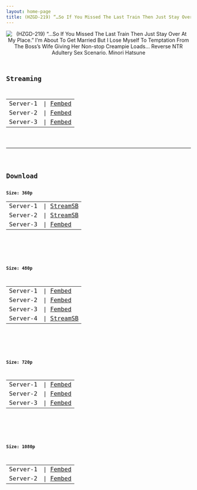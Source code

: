 ```yaml
---
layout: home-page
title: (HZGD-219) “…So If You Missed The Last Train Then Just Stay Over At My Place.” I’m About To Get Married But I Lose Myself To Temptation From The Boss’s Wife Giving Her Non-stop Creampie Loads… Reverse NTR Adultery Sex Scenario. Minori Hatsune
---
```

<center>
<img src="https://blogger.googleusercontent.com/img/b/R29vZ2xl/AVvXsEiJDlU_2hRAol1rn9S0YuPohbgzxIdenqvZnlsE2kUhNtsPV5oeROovdX5spLZHABURpAd_9dMXYK67qR9gKALWa02pz6tLMxGC5w5fIhCpo0E84UsK9wuxT7UMR1r0bjWt9TmJJlHwrbA97wyUSMaX4R60iC65IbinWExQl9AlEyVpawWAf1kp5tK3/s16000/h_1100hzgd219pl.jpg" alt="(HZGD-219) “…So If You Missed The Last Train Then Just Stay Over At My Place.” I’m About To Get Married But I Lose Myself To Temptation From The Boss’s Wife Giving Her Non-stop Creampie Loads… Reverse NTR Adultery Sex Scenario. Minori Hatsune">
</center>
<pre><code>
<h2>Streaming</h2>
<table><tbody>
<tr>
<td>Server-1</td>
<td>| <a href="ggg" target="_blank">Fembed</a></td>
</tr>
<tr>
<td>Server-2</td>
<td>| <a href="ggg" target="_blank">Fembed</a></td>
</tr>
<tr>
<td>Server-3</td>
<td>| <a href="ggg" target="_blank">Fembed</a></td>
</tr>
</tbody></table>

<hr />

<h2>Download</h2>
<b>Size: 360p</b>
<table><tbody>
<tr>
<td>Server-1</td>
<td>| <a target="_blank" href="ggg">StreamSB</a></td>
</tr>
<tr>
<td>Server-2</td>
<td>| <a href="ggg" target="_blank">StreamSB</a></td>
</tr>
<tr>
<td>Server-3</td>
<td>| <a href="ggg" target="_blank">Fembed</a></td>
</tr>
</tbody></table>

<br />

<b>Size: 480p</b>
<table><tbody>
<tr>
<td>Server-1</td>
<td>| <a href="ggg" target="_blank">Fembed</a></td>
</tr>
<tr>
<td>Server-2</td>
<td>| <a href="ggg" target="_blank">Fembed</a></td>
</tr>
<tr>
<td>Server-3</td>
<td>| <a href="ggg" target="_blank">Fembed</a></td>
</tr>
<tr>
<td>Server-4</td>
<td>| <a href="ggg" target="_blank">StreamSB</a></td>
</tr>
</tbody></table>

<br />

<b>Size: 720p</b>
<table><tbody>
<tr>
<td>Server-1</td>
<td>| <a href="ggg" target="_blank">Fembed</a></td>
</tr>
<tr>
<td>Server-2</td>
<td>| <a href="ggg" target="_blank">Fembed</a></td>
</tr>
<tr>
<td>Server-3</td>
<td>| <a href="ggg" target="_blank">Fembed</a><br /></td>
</tr>
</tbody></table>

<br />

<b>Size: 1080p</b>
<table><tbody>
<tr>
<td>Server-1</td>
<td>| <a href="ggg" target="_blank">Fembed</a></td>
</tr>
<tr>
<td>Server-2</td>
<td>| <a href="ggg" target="_blank">Fembed</a></td>
</tr>
</tbody></table>
</code></pre>
